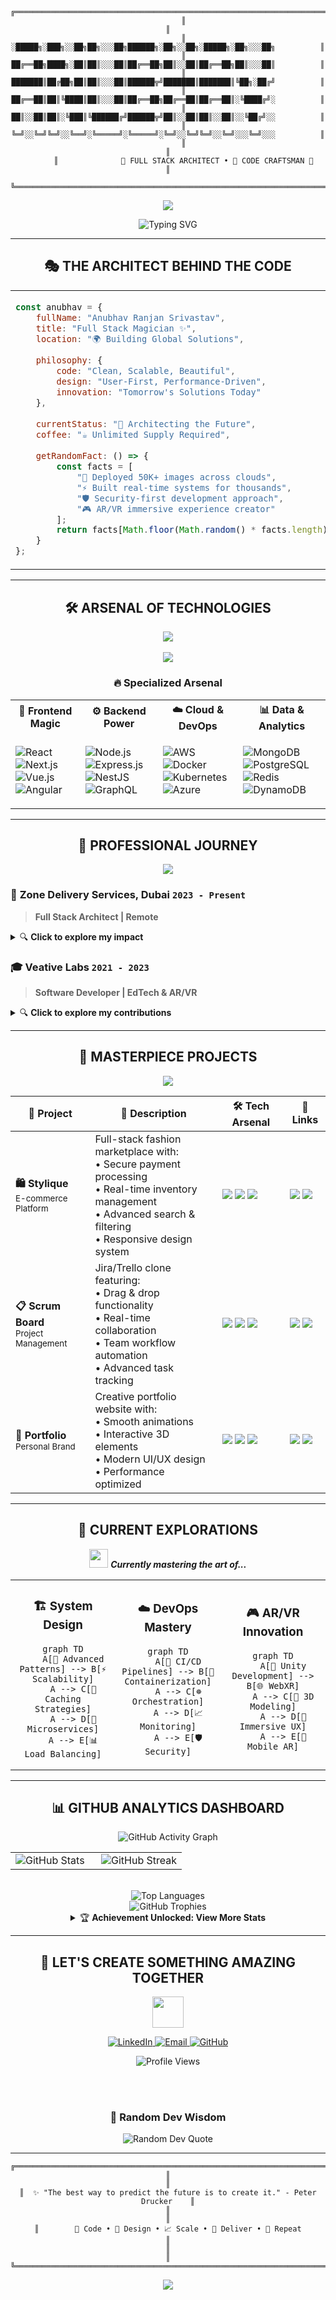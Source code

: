<div align="center">

<!-- Animated ASCII Art Header -->
```
       ╔══════════════════════════════════════════════════════════════════════════════╗
       ║                                                                              ║
       ║         ░█████╗░███╗░░██╗██╗░░░██╗██████╗░██╗░░██╗░█████╗░██╗░░░██╗          ║
       ║         ██╔══██╗████╗░██║██║░░░██║██╔══██╗██║░░██║██╔══██╗██║░░░██║          ║
       ║         ███████║██╔██╗██║██║░░░██║██████╦╝███████║███████║╚██╗░██╔╝          ║
       ║         ██╔══██║██║╚████║██║░░░██║██╔══██╗██╔══██║██╔══██║░╚████╔╝░          ║
       ║         ██║░░██║██║░╚███║╚██████╔╝██████╦╝██║░░██║██║░░██║░░╚██╔╝░░          ║
       ║         ╚═╝░░╚═╝╚═╝░░╚══╝░╚═════╝░╚═════╝░╚═╝░░╚═╝╚═╝░░╚═╝░░░╚═╝░░░          ║
       ║                                                                              ║
       ║              🚀 FULL STACK ARCHITECT • 🌟 CODE CRAFTSMAN 🌟                  ║
       ╚══════════════════════════════════════════════════════════════════════════════╝
```

<img src="https://capsule-render.vercel.app/api?type=waving&color=gradient&customColorList=6,11,20&height=180&section=header&text=Welcome%20to%20My%20Universe&fontSize=42&fontColor=fff&animation=twinkling&fontAlignY=32"/>

</div>

<!-- Animated Typing Effect -->
<p align="center">
  <img src="https://readme-typing-svg.herokuapp.com?font=Orbitron&size=24&duration=3000&pause=1000&color=00D9FF&center=true&vCenter=true&multiline=true&repeat=false&width=800&height=120&lines=%F0%9F%8C%8C+Digital+Innovator+%7C+Problem+Solver;%E2%9A%A1+MERN+Stack+Virtuoso+%7C+Cloud+Native;%F0%9F%8E%AE+AR%2FVR+Pioneer+%7C+System+Architect;%F0%9F%92%8E+Crafting+the+Future%2C+One+Line+at+a+Time" alt="Typing SVG" />
</p>

---

<div align="center">

## 🎭 **THE ARCHITECT BEHIND THE CODE**

<table>
<tr>
<td width="50%">

```javascript
const anubhav = {
    fullName: "Anubhav Ranjan Srivastav",
    title: "Full Stack Magician ✨",
    location: "🌍 Building Global Solutions",
    
    philosophy: {
        code: "Clean, Scalable, Beautiful",
        design: "User-First, Performance-Driven",
        innovation: "Tomorrow's Solutions Today"
    },
    
    currentStatus: "🚀 Architecting the Future",
    coffee: "☕ Unlimited Supply Required",
    
    getRandomFact: () => {
        const facts = [
            "🎯 Deployed 50K+ images across clouds",
            "⚡ Built real-time systems for thousands",
            "🛡️ Security-first development approach",
            "🎮 AR/VR immersive experience creator"
        ];
        return facts[Math.floor(Math.random() * facts.length)];
    }
};
```

</td>
<td width="50%">

<img src="https://media.giphy.com/media/qgQUggAC3Pfv687qPC/giphy.gif" width="100%"/>

**🎯 Quick Stats:**
- 💼 **3+ Years** of Professional Excellence
- 🌟 **50K+ Users** Impacted
- ⚡ **Real-time Systems** Expert
- 🔒 **Security-First** Mindset

</td>
</tr>
</table>

</div>

---

<div align="center">

## 🛠️ **ARSENAL OF TECHNOLOGIES**

<!-- Tech Stack with Cool Animations -->
<img src="https://skillicons.dev/icons?i=js,ts,react,nextjs,nodejs,express,nestjs,java,cs,python,html,css,tailwind,bootstrap,sass" />
<br><br>
<img src="https://skillicons.dev/icons?i=mongodb,mysql,postgresql,redis,aws,azure,docker,kubernetes,git,github,figma,unity" />

### 🔥 **Specialized Arsenal**

<table align="center">
<tr>
<th>🎨 Frontend Magic</th>
<th>⚙️ Backend Power</th>
<th>☁️ Cloud & DevOps</th>
<th>📊 Data & Analytics</th>
</tr>
<tr>
<td>

![React](https://img.shields.io/badge/React-20232A?style=for-the-badge&logo=react&logoColor=61DAFB)
![Next.js](https://img.shields.io/badge/Next.js-000?style=for-the-badge&logo=nextdotjs&logoColor=white)
![Vue.js](https://img.shields.io/badge/Vue.js-35495E?style=for-the-badge&logo=vuedotjs&logoColor=4FC08D)
![Angular](https://img.shields.io/badge/Angular-DD0031?style=for-the-badge&logo=angular&logoColor=white)

</td>
<td>

![Node.js](https://img.shields.io/badge/Node.js-43853D?style=for-the-badge&logo=node.js&logoColor=white)
![Express.js](https://img.shields.io/badge/Express.js-404D59?style=for-the-badge)
![NestJS](https://img.shields.io/badge/NestJS-E0234E?style=for-the-badge&logo=nestjs&logoColor=white)
![GraphQL](https://img.shields.io/badge/GraphQL-E10098?style=for-the-badge&logo=graphql&logoColor=white)

</td>
<td>

![AWS](https://img.shields.io/badge/AWS-232F3E?style=for-the-badge&logo=amazonaws&logoColor=white)
![Docker](https://img.shields.io/badge/Docker-2496ED?style=for-the-badge&logo=docker&logoColor=white)
![Kubernetes](https://img.shields.io/badge/Kubernetes-326CE5?style=for-the-badge&logo=kubernetes&logoColor=white)
![Azure](https://img.shields.io/badge/Azure-0078D4?style=for-the-badge&logo=microsoftazure&logoColor=white)

</td>
<td>

![MongoDB](https://img.shields.io/badge/MongoDB-4EA94B?style=for-the-badge&logo=mongodb&logoColor=white)
![PostgreSQL](https://img.shields.io/badge/PostgreSQL-316192?style=for-the-badge&logo=postgresql&logoColor=white)
![Redis](https://img.shields.io/badge/Redis-DC382D?style=for-the-badge&logo=redis&logoColor=white)
![DynamoDB](https://img.shields.io/badge/DynamoDB-4053D6?style=for-the-badge&logo=amazondynamodb&logoColor=white)

</td>
</tr>
</table>

</div>

---

<div align="center">

## 💼 **PROFESSIONAL JOURNEY**

<img src="https://user-images.githubusercontent.com/73097560/115834477-dbab4500-a447-11eb-908a-139a6edaec5c.gif">

</div>

### 🏢 **Zone Delivery Services, Dubai** `2023 - Present`
> **Full Stack Architect | Remote**

<details>
<summary>🔍 <b>Click to explore my impact</b></summary>

```bash
🎯 ACHIEVEMENTS UNLOCKED:
├── 💳 Architected wallet & payout systems with complex settlement logic
├── 🚚 Built multi-pickup/dropoff order engine with dynamic pricing
├── 📱 Developed intelligent rider notification service (ID/Map/Random)
├── ☁️ Migrated 50,000+ images across S3 buckets with zero downtime
├── 🗺️ Implemented real-time tracking with geofencing capabilities
└── 🚀 Deployed scalable solutions on AWS (EC2, S3, Route53, SSL)

💡 TECHNOLOGIES: Node.js • React • AWS • MongoDB • Real-time Systems
```

</details>

### 🎓 **Veative Labs** `2021 - 2023`
> **Software Developer | EdTech & AR/VR**

<details>
<summary>🔍 <b>Click to explore my contributions</b></summary>

```bash
🎯 SOLUTIONS DELIVERED:
├── 🌐 Learning Hub Portal (Thousands of Active Users)
├── 💬 Live Counseling Platform with Zoom Integration
├── 🎓 Study Abroad Portal with Payment Gateway Integration
├── 📊 Advanced Admin & Accounts Management System
├── 🎮 AR/VR Educational Solutions
└── ⚡ Real-time Socket-based Communication Systems

💡 TECHNOLOGIES: MERN Stack • AR/VR • Payment Gateways • Real-time APIs
```

</details>

---

<div align="center">

## 🎨 **MASTERPIECE PROJECTS**

<img src="https://user-images.githubusercontent.com/73097560/115834477-dbab4500-a447-11eb-908a-139a6edaec5c.gif">

</div>

<table>
<thead>
<tr>
<th>🚀 Project</th>
<th>📖 Description</th>
<th>🛠️ Tech Arsenal</th>
<th>🔗 Links</th>
</tr>
</thead>
<tbody>
<tr>
<td><b>🛍️ Stylique</b><br/><sub>E-commerce Platform</sub></td>
<td>
Full-stack fashion marketplace with:<br/>
• Secure payment processing<br/>
• Real-time inventory management<br/>
• Advanced search & filtering<br/>
• Responsive design system
</td>
<td>
<img src="https://img.shields.io/badge/React-61DAFB?logo=react&logoColor=black&style=flat-square"/>
<img src="https://img.shields.io/badge/Node.js-339933?logo=nodedotjs&logoColor=white&style=flat-square"/>
<img src="https://img.shields.io/badge/MongoDB-47A248?logo=mongodb&logoColor=white&style=flat-square"/>
</td>
<td>
<a href="#"><img src="https://img.shields.io/badge/Live-00C7B7?style=flat-square&logo=netlify&logoColor=white"/></a>
<a href="#"><img src="https://img.shields.io/badge/Code-181717?style=flat-square&logo=github&logoColor=white"/></a>
</td>
</tr>
<tr>
<td><b>📋 Scrum Board</b><br/><sub>Project Management</sub></td>
<td>
Jira/Trello clone featuring:<br/>
• Drag & drop functionality<br/>
• Real-time collaboration<br/>
• Team workflow automation<br/>
• Advanced task tracking
</td>
<td>
<img src="https://img.shields.io/badge/React-61DAFB?logo=react&logoColor=black&style=flat-square"/>
<img src="https://img.shields.io/badge/Express-000000?logo=express&logoColor=white&style=flat-square"/>
<img src="https://img.shields.io/badge/Socket.IO-010101?logo=socketdotio&logoColor=white&style=flat-square"/>
</td>
<td>
<a href="#"><img src="https://img.shields.io/badge/Live-00C7B7?style=flat-square&logo=netlify&logoColor=white"/></a>
<a href="#"><img src="https://img.shields.io/badge/Code-181717?style=flat-square&logo=github&logoColor=white"/></a>
</td>
</tr>
<tr>
<td><b>🌟 Portfolio</b><br/><sub>Personal Brand</sub></td>
<td>
Creative portfolio website with:<br/>
• Smooth animations<br/>
• Interactive 3D elements<br/>
• Modern UI/UX design<br/>
• Performance optimized
</td>
<td>
<img src="https://img.shields.io/badge/Next.js-000000?logo=nextdotjs&logoColor=white&style=flat-square"/>
<img src="https://img.shields.io/badge/TailwindCSS-38B2AC?logo=tailwindcss&logoColor=white&style=flat-square"/>
<img src="https://img.shields.io/badge/Three.js-000000?logo=threedotjs&logoColor=white&style=flat-square"/>
</td>
<td>
<a href="#"><img src="https://img.shields.io/badge/Live-00C7B7?style=flat-square&logo=netlify&logoColor=white"/></a>
<a href="#"><img src="https://img.shields.io/badge/Code-181717?style=flat-square&logo=github&logoColor=white"/></a>
</td>
</tr>
</tbody>
</table>

---

<div align="center">

## 🌱 **CURRENT EXPLORATIONS**

<img src="https://media.giphy.com/media/iY8CRBdQXODJSCERIr/giphy.gif" width="30px">&nbsp;***Currently mastering the art of...***

<table>
<tr>
<td width="33%" align="center">

### 🏗️ **System Design**
```mermaid
graph TD
    A[🧠 Advanced Patterns] --> B[⚡ Scalability]
    A --> C[💾 Caching Strategies]
    A --> D[🔄 Microservices]
    A --> E[📊 Load Balancing]
```

</td>
<td width="33%" align="center">

### ☁️ **DevOps Mastery**
```mermaid
graph TD
    A[🚀 CI/CD Pipelines] --> B[🐳 Containerization]
    A --> C[☸️ Orchestration]
    A --> D[📈 Monitoring]
    A --> E[🛡️ Security]
```

</td>
<td width="33%" align="center">

### 🎮 **AR/VR Innovation**
```mermaid
graph TD
    A[🥽 Unity Development] --> B[🌐 WebXR]
    A --> C[🎨 3D Modeling]
    A --> D[🧪 Immersive UX]
    A --> E[📱 Mobile AR]
```

</td>
</tr>
</table>

</div>

---

<div align="center">

## 📊 **GITHUB ANALYTICS DASHBOARD**

<img src="https://github-readme-activity-graph.vercel.app/graph?username=anubhav2706&custom_title=Anubhav's%20Contribution%20Graph&bg_color=0D1117&color=7c3aed&line=00D9FF&point=7c3aed&area_color=FFFFFF&title_color=FFFFFF&area=true" alt="GitHub Activity Graph" />

<br/>

<div align="center">
<table>
<tr>
<td width="50%">

<img src="https://github-readme-stats.vercel.app/api?username=anubhav2706&show_icons=true&theme=tokyonight&hide_border=true&custom_title=GitHub%20Statistics&include_all_commits=true&count_private=true" alt="GitHub Stats" />

</td>
<td width="50%">

<img src="https://github-readme-streak-stats.herokuapp.com/?user=anubhav2706&theme=tokyonight&hide_border=true&stroke=0000&background=0D1117&ring=7c3aed&fire=00D9FF&currStreakLabel=00D9FF" alt="GitHub Streak" />

</td>
</tr>
</table>
</div>

<br/>

<img src="https://github-readme-stats.vercel.app/api/top-langs/?username=anubhav2706&layout=donut&theme=tokyonight&hide_border=true&custom_title=Language%20Distribution&langs_count=8" alt="Top Languages" />

<br/>

<img src="https://github-profile-trophy.vercel.app/?username=anubhav2706&theme=radical&no-frame=true&no-bg=false&margin-w=4&row=1&column=7" alt="GitHub Trophies" />

<br/>

<details>
<summary>🏆 <b>Achievement Unlocked: View More Stats</b></summary>

<br/>

<img src="https://metrics.lecoq.io/anubhav2706?template=classic&config.timezone=Asia%2FCalcutta" alt="Detailed Metrics" />

</details>

</div>

---

<div align="center">

## 🤝 **LET'S CREATE SOMETHING AMAZING TOGETHER**

<img src="https://raw.githubusercontent.com/Tarikul-Islam-Anik/Animated-Fluent-Emojis/master/Emojis/People%20with%20professions/Man%20Technologist%20Medium%20Skin%20Tone.png" width="50" />

<p>
<a href="https://www.linkedin.com/in/anubhav-s-618a9a201/">
<img src="https://img.shields.io/badge/LinkedIn-0077B5?style=for-the-badge&logo=linkedin&logoColor=white&logoWidth=20" alt="LinkedIn"/>
</a>
<a href="mailto:arsri2706@gmail.com">
<img src="https://img.shields.io/badge/Email-D14836?style=for-the-badge&logo=gmail&logoColor=white" alt="Email"/>
</a>
<a href="https://github.com/anubhav2706">
<img src="https://img.shields.io/badge/GitHub-100000?style=for-the-badge&logo=github&logoColor=white" alt="GitHub"/>
</a>
</p>

<!-- Visitor Counter with Style -->
<img src="https://komarev.com/ghpvc/?username=anubhav2706&style=for-the-badge&color=7c3aed&label=PROFILE+VIEWS" alt="Profile Views"/>

<br/><br/>

### 💭 **Random Dev Wisdom**
<img src="https://quotes-github-readme.vercel.app/api?type=horizontal&theme=tokyonight&border=true" alt="Random Dev Quote"/>

</div>

---

<div align="center">

```
╔═══════════════════════════════════════════════════════════════════════════════╗
║                                                                               ║
║  ✨ "The best way to predict the future is to create it." - Peter Drucker    ║
║                                                                               ║
║        🚀 Code • 🎨 Design • 📈 Scale • 🌟 Deliver • 🔄 Repeat               ║
║                                                                               ║
╚═══════════════════════════════════════════════════════════════════════════════╝
```

<img src="https://capsule-render.vercel.app/api?type=waving&color=gradient&customColorList=6,11,20&height=100&section=footer"/>

</div>
